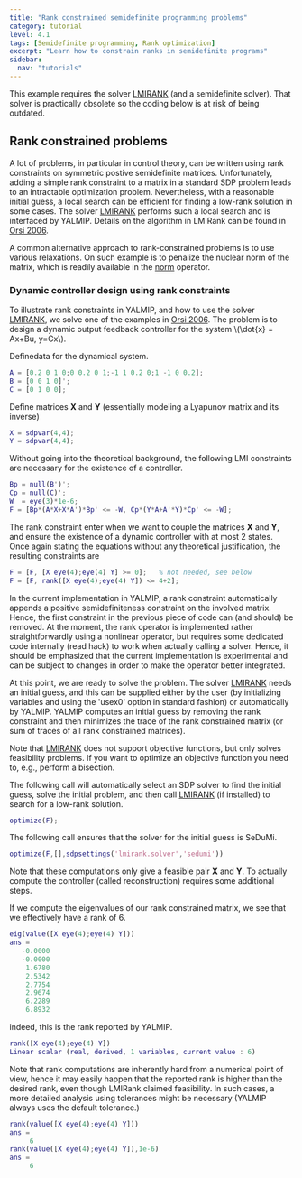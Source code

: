 ```yaml
---
title: "Rank constrained semidefinite programming problems"
category: tutorial
level: 4.1
tags: [Semidefinite programming, Rank optimization]
excerpt: "Learn how to constrain ranks in semidefinite programs"
sidebar:
  nav: "tutorials"
---
```


This example requires the solver [LMIRANK](/solver/lmirank) (and a semidefinite solver). That solver is practically obsolete so the coding below is at risk of being outdated.

## Rank constrained problems

A lot of problems, in particular in control theory, can be written using rank constraints on symmetric postive semidefinite matrices. Unfortunately, adding a simple rank constraint to a matrix in a standard SDP problem leads to an intractable optimization problem. Nevertheless, with a reasonable initial guess, a local search can be efficient for finding a low-rank solution in some cases. The solver [LMIRANK](/solver/lmirank) performs such a local search and is interfaced by YALMIP. Details on the algorithm in LMIRank can be found in [Orsi 2006](/reference/orsi2006).

A common alternative approach to rank-constrained problems is to use various relaxations. On such example is to penalize the nuclear norm of the matrix, which is readily available in the [norm](/command/norm) operator.

### Dynamic controller design using rank constraints

To illustrate rank constraints in YALMIP, and how to use the solver [LMIRANK](/solver/lmirank), we solve one of the examples in [Orsi 2006](/reference/orsi2006). The problem is to design a dynamic output feedback controller for the system \\(\dot{x} = Ax+Bu, y=Cx\\).

Definedata for the dynamical system.

````matlab
A = [0.2 0 1 0;0 0.2 0 1;-1 1 0.2 0;1 -1 0 0.2];
B = [0 0 1 0]';
C = [0 1 0 0];
````

Define matrices **X** and **Y** (essentially modeling a Lyapunov matrix and its inverse) 

````matlab
X = sdpvar(4,4);
Y = sdpvar(4,4);
````

Without going into the theoretical background, the following LMI constraints are necessary for the existence of a controller. 

````matlab
Bp = null(B')';
Cp = null(C)';
W  = eye(3)*1e-6;
F = [Bp*(A*X+X*A')*Bp' <= -W, Cp*(Y*A+A'*Y)*Cp' <= -W];
````

The rank constraint enter when we want to couple the matrices **X** and **Y**, and ensure the existence of a dynamic controller with at most 2 states. Once again stating the equations without any theoretical justification, the resulting constraints are

````matlab
F = [F, [X eye(4);eye(4) Y] >= 0];   % not needed, see below
F = [F, rank([X eye(4);eye(4) Y]) <= 4+2];
````

In the current implementation in YALMIP, a rank constraint automatically appends a positive semidefiniteness constraint on the involved matrix. Hence, the first constraint in the previous piece of code can (and should) be removed. At the moment, the rank operator is implemented rather straightforwardly using a nonlinear operator, but requires some dedicated code internally (read hack) to work when actually calling a solver. Hence, it should be emphasized that the current implementation is experimental and can be subject to changes in order to make the operator better integrated.

At this point, we are ready to solve the problem. The solver [LMIRANK](/solver/lmirank) needs an initial guess, and this can be supplied either by the user (by initializing variables and using the 'usex0' option in standard fashion) or automatically by YALMIP. YALMIP computes an initial guess by removing the rank constraint and then minimizes the trace of the rank constrained matrix (or sum of traces of all rank constrained matrices). 

Note that [LMIRANK](/solver/lmirank) does not support objective functions, but only solves feasibility problems. If you want to optimize an objective function you need to, e.g., perform a bisection.

The following call will automatically select an SDP solver to find the initial guess, solve the initial problem, and then call [LMIRANK](/solver/lmirank) (if installed) to search for a low-rank solution.

````matlab
optimize(F);
````

The following call ensures that the solver for the initial guess is SeDuMi.

````matlab
optimize(F,[],sdpsettings('lmirank.solver','sedumi'))
````

Note that these computations only give a feasible pair **X** and **Y**. To actually compute the controller (called reconstruction) requires some additional steps. 

If we compute the eigenvalues of our rank constrained matrix, we see that we effectively have a rank of 6.

````matlab
eig(value([X eye(4);eye(4) Y]))
ans =
   -0.0000
   -0.0000
    1.6780
    2.5342
    2.7754
    2.9674
    6.2289
    6.8932
````

indeed, this is the rank reported by YALMIP.

````matlab
rank([X eye(4);eye(4) Y])
Linear scalar (real, derived, 1 variables, current value : 6)
````

Note that rank computations are inherently hard from a numerical point of view, hence it may easily happen that the reported rank is higher than the desired rank, even though LMIRank claimed feasibility. In such cases, a more detailed analysis using tolerances might be necessary (YALMIP always uses the default tolerance.)

````matlab
rank(value([X eye(4);eye(4) Y]))
ans =
     6
rank(value([X eye(4);eye(4) Y]),1e-6)
ans =
     6
````
